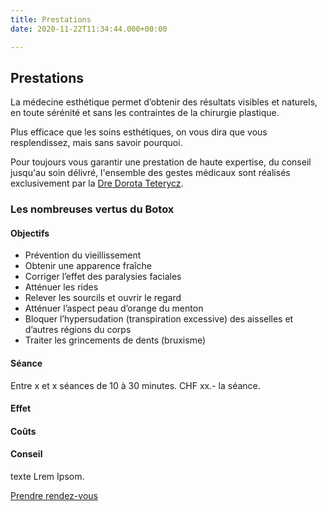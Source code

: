 ```yaml
---
title: Prestations
date: 2020-11-22T11:34:44.000+00:00

---
```

## **Prestations**

La médecine esthétique permet d’obtenir des résultats visibles et naturels, en toute sérénité et sans les contraintes de la chirurgie plastique. 

Plus efficace que les soins esthétiques, on vous dira que vous resplendissez, mais sans savoir pourquoi. 

Pour toujours vous garantir une prestation de haute expertise, du conseil jusqu'au soin délivré, l'ensemble des gestes médicaux sont réalisés exclusivement par la [Dre Dorota Teterycz](/dre-dorota-teterycz "Dre Dorota Teterycz").

### **Les nombreuses vertus du Botox**

#### Objectifs 

* Prévention du vieillissement 
* Obtenir une apparence fraîche
* Corriger l’effet des paralysies faciales
* Atténuer les rides
* Relever les sourcils et ouvrir le regard
* Atténuer l’aspect peau d’orange du menton
* Bloquer l’hypersudation (transpiration excessive) des aisselles et d’autres régions du corps
* Traiter les grincements de dents (bruxisme)

#### Séance 

Entre x et x séances de 10 à 30 minutes.  CHF xx.- la séance.

#### Effet 

#### Coûts 

#### Conseil

texte Lrem Ipsom. 

[Prendre rendez-vous]()